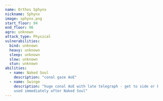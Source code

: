 ```yaml
---
name: Orthos Sphynx
nickname: Sphynx
image: sphynx.png
start_floor: 94
end_floor: 96
agro: unknown
attack_type: Physical
vulnerabilities:
  bind: unknown
  heavy: unknown
  sleep: unknown
  slow: unknown
  stun: unknown
abilities:
  - name: Naked Soul
    description: "conal gaze AoE"
  - name: Swinge
    description: "huge conal AoE with late telegraph - get to side or behind;
    used immediately after Naked Soul"
---
```

